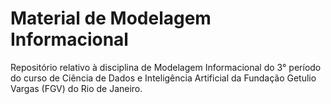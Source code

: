 # Material de Modelagem Informacional

Repositório relativo à disciplina de Modelagem Informacional do 3° período do curso de Ciência de Dados e Inteligência Artificial da Fundação Getulio Vargas (FGV) do Rio de Janeiro.
